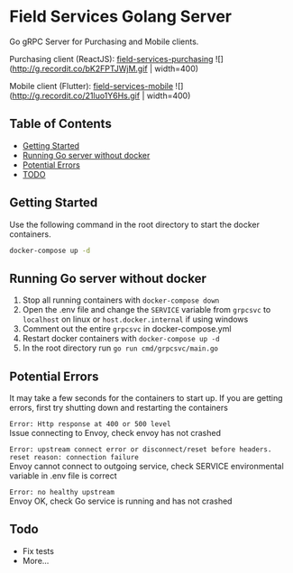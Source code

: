# Field Services Golang Server

Go gRPC Server for Purchasing and Mobile clients.

Purchasing client (ReactJS): [field-services-purchasing](https://github.com/longfellowone/field-services-purchasing) 
![](http://g.recordit.co/bK2FPTJWjM.gif | width=400)

Mobile client (Flutter): [field-services-mobile](https://github.com/longfellowone/field-services-mobile)
![](http://g.recordit.co/21luo1Y6Hs.gif | width=400) 


## Table of Contents
* [Getting Started](#getting-started)
* [Running Go server without docker](#running-go-server-without-docker)
* [Potential Errors](#potential-errors)
* [TODO](#todo)

## Getting Started

Use the following command in the root directory to start the docker containers.

```sh
docker-compose up -d
```

## Running Go server without docker

1. Stop all running containers with `docker-compose down`
2. Open the .env file and change the `SERVICE` variable from `grpcsvc` to `localhost` on linux or `host.docker.internal` if using windows
3. Comment out the entire `grpcsvc` in docker-compose.yml
4. Restart docker containers with `docker-compose up -d`
5. In the root directory run `go run cmd/grpcsvc/main.go`

## Potential Errors

It may take a few seconds for the containers to start up. If you are getting errors, first try shutting down and restarting the containers

```Error: Http response at 400 or 500 level```  
Issue connecting to Envoy, check envoy has not crashed

```Error: upstream connect error or disconnect/reset before headers. reset reason: connection failure```  
Envoy cannot connect to outgoing service, check SERVICE environmental variable in .env file is correct

```Error: no healthy upstream```  
Envoy OK, check Go service is running and has not crashed

## Todo

- Fix tests
- More...